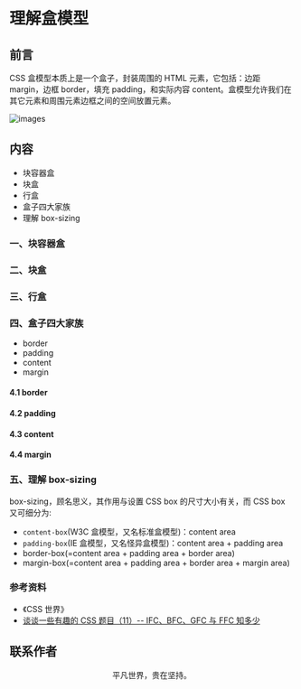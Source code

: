 # 理解盒模型

## 前言

CSS 盒模型本质上是一个盒子，封装周围的 HTML 元素，它包括：边距 margin，边框 border，填充 padding，和实际内容 content。盒模型允许我们在其它元素和周围元素边框之间的空间放置元素。

![images](box02.png)

## 内容

- 块容器盒
- 块盒
- 行盒
- 盒子四大家族
- 理解 box-sizing

### 一、块容器盒

### 二、块盒

### 三、行盒

### 四、盒子四大家族

- border
- padding
- content
- margin

#### 4.1 border

#### 4.2 padding

#### 4.3 content

#### 4.4 margin

### 五、理解 box-sizing

box-sizing，顾名思义，其作用与设置 CSS box 的尺寸大小有关，而 CSS box 又可细分为:

- `content-box`(W3C 盒模型，又名标准盒模型)：content area
- `padding-box`(IE 盒模型，又名怪异盒模型)：content area + padding area
- border-box(=content area + padding area + border area)
- margin-box(=content area + padding area + border area + margin area)

### 参考资料

- 《CSS 世界》
- [谈谈一些有趣的 CSS 题目（11）-- IFC、BFC、GFC 与 FFC 知多少 ](https://github.com/chokcoco/iCSS/issues/56)

## 联系作者

<div align="center">
    <p>
        平凡世界，贵在坚持。
    </p>
    <img :src="$withBase('/about/contact.png')" />
</div>
